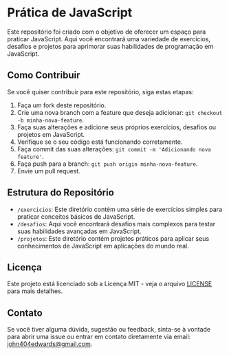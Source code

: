 # Prática de JavaScript

Este repositório foi criado com o objetivo de oferecer um espaço para praticar JavaScript. Aqui você encontrará uma variedade de exercícios, desafios e projetos para aprimorar suas habilidades de programação em JavaScript.

## Como Contribuir

Se você quiser contribuir para este repositório, siga estas etapas:

1. Faça um fork deste repositório.
2. Crie uma nova branch com a feature que deseja adicionar: `git checkout -b minha-nova-feature`.
3. Faça suas alterações e adicione seus próprios exercícios, desafios ou projetos em JavaScript.
4. Verifique se o seu código está funcionando corretamente.
5. Faça commit das suas alterações: `git commit -m 'Adicionando nova feature'`.
6. Faça push para a branch: `git push origin minha-nova-feature`.
7. Envie um pull request.

## Estrutura do Repositório

- `/exercicios`: Este diretório contém uma série de exercícios simples para praticar conceitos básicos de JavaScript.
- `/desafios`: Aqui você encontrará desafios mais complexos para testar suas habilidades avançadas em JavaScript.
- `/projetos`: Este diretório contém projetos práticos para aplicar seus conhecimentos de JavaScript em aplicações do mundo real.

## Licença

Este projeto está licenciado sob a Licença MIT - veja o arquivo [LICENSE](LICENSE) para mais detalhes.

## Contato

Se você tiver alguma dúvida, sugestão ou feedback, sinta-se à vontade para abrir uma issue ou entrar em contato diretamente via email: [john404edwards@gmail.com](mailto:john404edwards@gmail.com).

